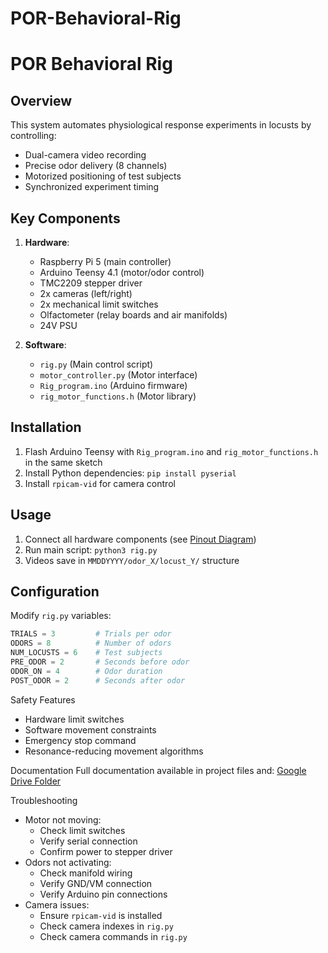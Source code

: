 # POR-Behavioral-Rig
# POR Behavioral Rig

## Overview
This system automates physiological response experiments in locusts by controlling:
- Dual-camera video recording
- Precise odor delivery (8 channels)
- Motorized positioning of test subjects
- Synchronized experiment timing

## Key Components
1. **Hardware**:
   - Raspberry Pi 5 (main controller)
   - Arduino Teensy 4.1 (motor/odor control)
   - TMC2209 stepper driver
   - 2x cameras (left/right)
   - 2x mechanical limit switches
   - Olfactometer (relay boards and air manifolds)
   - 24V PSU

2. **Software**:
   - `rig.py` (Main control script)
   - `motor_controller.py` (Motor interface)
   - `Rig_program.ino` (Arduino firmware)
   - `rig_motor_functions.h` (Motor library)

## Installation
1. Flash Arduino Teensy with `Rig_program.ino` and `rig_motor_functions.h` in the same sketch
2. Install Python dependencies:
`pip install pyserial`
3. Install `rpicam-vid` for camera control

## Usage
1. Connect all hardware components (see [Pinout Diagram](https://drive.google.com/file/d/1OPlse6kRpduqb8w6OBmW3Q2100KdvlVt/view))
2. Run main script:
`python3 rig.py`
3. Videos save in `MMDDYYYY/odor_X/locust_Y/` structure

## Configuration
Modify `rig.py` variables:
```python
TRIALS = 3         # Trials per odor
ODORS = 8          # Number of odors
NUM_LOCUSTS = 6    # Test subjects
PRE_ODOR = 2       # Seconds before odor
ODOR_ON = 4        # Odor duration
POST_ODOR = 2      # Seconds after odor
```

Safety Features
- Hardware limit switches
- Software movement constraints
- Emergency stop command
- Resonance-reducing movement algorithms

Documentation
Full documentation available in project files and:
[Google Drive Folder]([url](https://drive.google.com/drive/folders/1eI-NW90LWxW4njzedlkQXaeBQSi5hJCD?usp=sharing))

Troubleshooting
- Motor not moving:
  - Check limit switches
  - Verify serial connection
  - Confirm power to stepper driver
- Odors not activating:
  - Check manifold wiring
  - Verify GND/VM connection
  - Verify Arduino pin connections
- Camera issues:
  - Ensure `rpicam-vid` is installed
  - Check camera indexes in `rig.py`
  - Check camera commands in `rig.py`

